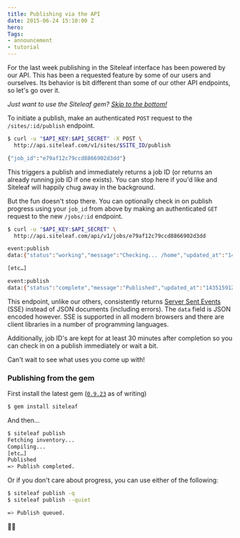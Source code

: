 ```yaml
---
title: Publishing via the API
date: 2015-06-24 15:10:00 Z
hero: 
Tags:
- announcement
- tutorial
---
```


For the last week publishing in the Siteleaf interface has been powered by our API. This has been a requested feature by some of our users and ourselves. Its behavior is bit different than some of our other API endpoints, so let's go over it.

*Just want to use the Siteleaf gem? [Skip to the bottom!](#jump-gem)*

To initiate a publish, make an authenticated `POST` request to the `/sites/:id/publish` endpoint.

~~~bash
$ curl -u "$API_KEY:$API_SECRET" -X POST \
  http://api.siteleaf.com/v1/sites/$SITE_ID/publish

{"job_id":"e79af12c79ccd8866902d3dd"} 
~~~

This triggers a publish and immediately returns a job ID (or returns an already running job ID if one exists). You can stop here if you'd like and Siteleaf will happily chug away in the background. 

But the fun doesn't stop there. You can optionally check in on publish progress using your `job_id` from above by making an authenticated `GET` request to the new `/jobs/:id` endpoint.

~~~bash
$ curl -u "$API_KEY:$API_SECRET" \
  http://api.siteleaf.com/api/v1/jobs/e79af12c79ccd8866902d3dd

event:publish
data:{"status":"working","message":"Checking... /home","updated_at":"1435159120"}

[etc…]

event:publish
data:{"status":"complete","message":"Published","updated_at":"1435159121"}
~~~

This endpoint, unlike our others, consistently returns [Server Sent Events](https://en.wikipedia.org/wiki/Server-sent_events) (SSE) instead of JSON documents (including  errors). The `data` field is JSON encoded however. SSE is supported in all modern browsers and there are client libraries in a number of programming languages. 

Additionally, job ID's are kept for at least 30 minutes after completion so you can check in on a publish immediately or wait a bit.

Can't wait to see what uses you come up with!

<a id="jump-gem"></a>
### Publishing from the gem

First install the latest gem ([`0.9.23`](https://rubygems.org/gems/siteleaf) as of writing)

~~~bash
$ gem install siteleaf
~~~

And then…

~~~bash
$ siteleaf publish
Fetching inventory...
Compiling...
[etc…]
Published
=> Publish completed.
~~~

Or if you don't care about progress, you can use either of the following:

~~~bash
$ siteleaf publish -q
$ siteleaf publish --quiet

=> Publish queued.
~~~

🎉🎉
